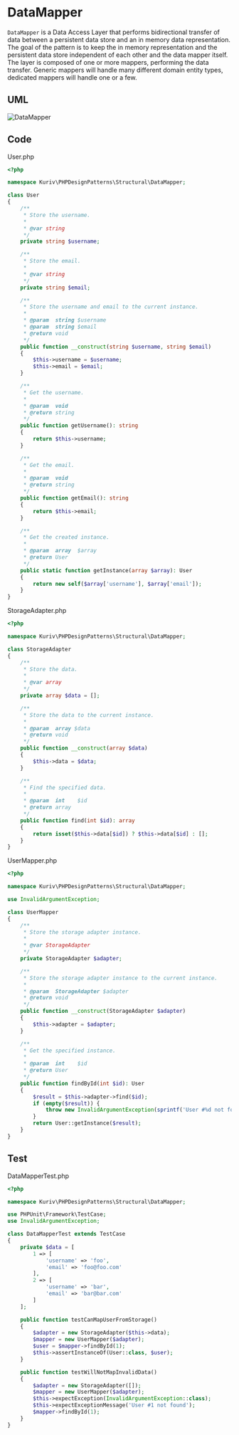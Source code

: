# DataMapper

`DataMapper` is a Data Access Layer that performs bidirectional transfer of data between a persistent data store and an in memory data representation. The goal of the pattern is to keep the in memory representation and the persistent data store independent of each other and the data mapper itself. The layer is composed of one or more mappers, performing the data transfer. Generic mappers will handle many different domain entity types, dedicated mappers will handle one or a few.

## UML

![DataMapper](DataMapper.png)

## Code

User.php

```php
<?php

namespace Kuriv\PHPDesignPatterns\Structural\DataMapper;

class User
{
    /**
     * Store the username.
     *
     * @var string
     */
    private string $username;

    /**
     * Store the email.
     *
     * @var string
     */
    private string $email;

    /**
     * Store the username and email to the current instance.
     *
     * @param  string $username
     * @param  string $email
     * @return void
     */
    public function __construct(string $username, string $email)
    {
        $this->username = $username;
        $this->email = $email;
    }

    /**
     * Get the username.
     *
     * @param  void
     * @return string
     */
    public function getUsername(): string
    {
        return $this->username;
    }

    /**
     * Get the email.
     *
     * @param  void
     * @return string
     */
    public function getEmail(): string
    {
        return $this->email;
    }

    /**
     * Get the created instance.
     *
     * @param  array  $array
     * @return User
     */
    public static function getInstance(array $array): User
    {
        return new self($array['username'], $array['email']);
    }
}

```

StorageAdapter.php

```php
<?php

namespace Kuriv\PHPDesignPatterns\Structural\DataMapper;

class StorageAdapter
{
    /**
     * Store the data.
     *
     * @var array
     */
    private array $data = [];

    /**
     * Store the data to the current instance.
     *
     * @param  array $data
     * @return void
     */
    public function __construct(array $data)
    {
        $this->data = $data;
    }

    /**
     * Find the specified data.
     *
     * @param  int    $id
     * @return array
     */
    public function find(int $id): array
    {
        return isset($this->data[$id]) ? $this->data[$id] : [];
    }
}

```

UserMapper.php

```php
<?php

namespace Kuriv\PHPDesignPatterns\Structural\DataMapper;

use InvalidArgumentException;

class UserMapper
{
    /**
     * Store the storage adapter instance.
     *
     * @var StorageAdapter
     */
    private StorageAdapter $adapter;

    /**
     * Store the storage adapter instance to the current instance.
     *
     * @param  StorageAdapter $adapter
     * @return void
     */
    public function __construct(StorageAdapter $adapter)
    {
        $this->adapter = $adapter;
    }

    /**
     * Get the specified instance.
     *
     * @param  int    $id
     * @return User
     */
    public function findById(int $id): User
    {
        $result = $this->adapter->find($id);
        if (empty($result)) {
            throw new InvalidArgumentException(sprintf('User #%d not found', $id));
        }
        return User::getInstance($result);
    }
}

```

## Test

DataMapperTest.php

```php
<?php

namespace Kuriv\PHPDesignPatterns\Structural\DataMapper;

use PHPUnit\Framework\TestCase;
use InvalidArgumentException;

class DataMapperTest extends TestCase
{
    private $data = [
        1 => [
            'username' => 'foo',
            'email' => 'foo@foo.com'
        ],
        2 => [
            'username' => 'bar',
            'email' => 'bar@bar.com'
        ]
    ];

    public function testCanMapUserFromStorage()
    {
        $adapter = new StorageAdapter($this->data);
        $mapper = new UserMapper($adapter);
        $user = $mapper->findById(1);
        $this->assertInstanceOf(User::class, $user);
    }

    public function testWillNotMapInvalidData()
    {
        $adapter = new StorageAdapter([]);
        $mapper = new UserMapper($adapter);
        $this->expectException(InvalidArgumentException::class);
        $this->expectExceptionMessage('User #1 not found');
        $mapper->findById(1);
    }
}

```

